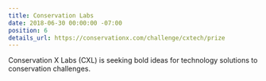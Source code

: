```yaml
---
title: Conservation Labs
date: 2018-06-30 00:00:00 -07:00
position: 6
details_url: https://conservationx.com/challenge/cxtech/prize
---
```


Conservation X Labs (CXL) is seeking bold ideas for technology solutions to conservation challenges.

